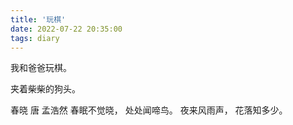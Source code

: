 ```yaml
---
title: '玩棋'
date: 2022-07-22 20:35:00
tags: diary
---
```

我和爸爸玩棋。

夹着柴柴的狗头。

春晓 唐 孟浩然
春眠不觉晓，
处处闻啼鸟。
夜来风雨声，
花落知多少。

